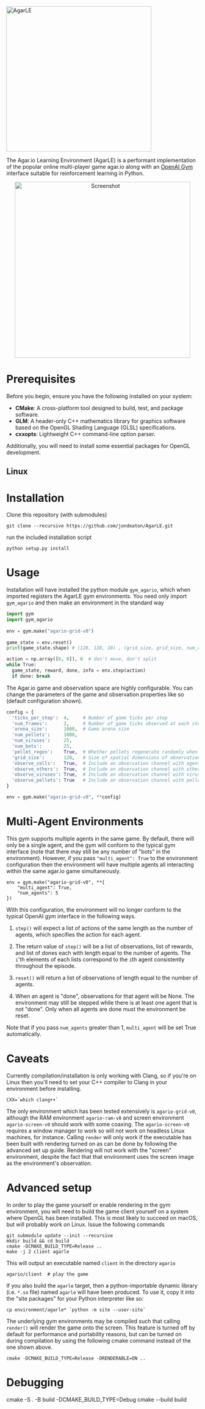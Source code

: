 <img width="380" alt="AgarLE" src="https://user-images.githubusercontent.com/15920014/60447827-9d1a1a00-9c24-11e9-8a8b-a8043e8e1302.png">

The Agar.io Learning Environment (AgarLE) is a performant implementation of the popular online multi-player game agar.io along with an [OpenAI Gym](https://gym.openai.com/) interface suitable for reinforcement learning in Python.

<p align="center">
<img width="460" alt="Screenshot" src="https://user-images.githubusercontent.com/15920014/57587859-dbb31400-74c0-11e9-8f47-3e39113b99b4.png">
</p>

# Prerequisites
Before you begin, ensure you have the following installed on your system:

- **CMake**: A cross-platform tool designed to build, test, and package software.
- **GLM**: A header-only C++ mathematics library for graphics software based on the OpenGL Shading Language (GLSL) specifications.
- **cxxopts**: Lightweight C++ command-line option parser.

Additionally, you will need to install some essential packages for OpenGL development.

## Linux 


# Installation
Clone this repository (with submodules)

    git clone --recursive https://github.com/jondeaton/AgarLE.git

run the included installation script

    python setup.py install

# Usage

Installation will have installed the python module `gym_agario`, which when imported
registers the AgarLE gym environments. You need only import `gym_agario` and then
make an environment in the standard way 

```python
import gym
import gym_agario
    
env = gym.make("agario-grid-v0")
    
game_state = env.reset()
print(game_state.shape) # (128, 128, 10) , (grid_size, grid_size, num_channels)

action = np.array([0, 0]), 0  # don't move, don't split
while True:
  game_state, reward, done, info = env.step(action)
  if done: break
```

The Agar.io game and observation space are highly configurable. You can change
the parameters of the game and observation properties like so (default configuration
shown).

```python
config = {
  'ticks_per_step':  4,     # Number of game ticks per step
  'num_frames':      2,     # Number of game ticks observed at each step
  'arena_size':      1000,  # Game arena size
  'num_pellets':     1000,
  'num_viruses':     25,
  'num_bots':        25,
  'pellet_regen':    True,  # Whether pellets regenerate randomly when eaten
  'grid_size':       128,   # Size of spatial dimensions of observations
  'observe_cells':   True,  # Include an observation channel with agent's cells
  'observe_others':  True,  # Include an observation channel with other players' cells
  'observe_viruses': True,  # Include an observation channel with viruses
  'observe_pellets': True   # Include an observation channel with pellets
}

env = gym.make("agario-grid-v0", **config)
```

# Multi-Agent Environments

This gym supports multiple agents in the same game. By default, there will
only be a single agent, and the gym will conform to the typical gym interface
(note that there may still be any number of "bots" in the environment).
However, if you pass `"multi_agent": True` to the environment configuration
then the environment will have multiple agents all interacting within the
same agar.io game simultaneously.

    env = gym.make("agario-grid-v0", **{
        "multi_agent": True,
        "num_agents": 5
    })

With this configuration, the environment will no longer conform to the 
typical OpenAI gym interface in the following ways.

1. `step()` will expect a list of actions of the same length
as the number of agents, which specifies the action for each agent.

2. The return value of `step()` will be a list of observations,
list of rewards, and list of dones each with length equal to
the number of agents. The `i`'th elements of each lists
correspond to the `i`th agent consistently throughout the episode.

3. `reset()` will return a list of observations of length equal
to the number of agents.

4. When an agent is "done", observations for that agent will be None.
The environment may still be stepped while there is at least one agent
that is not "done". Only when all agents are done must the environment
be reset.

Note that if you pass `num_agents` greater than 1, `multi_agent`
will be set True automatically.

# Caveats

Currently compilation/installation is only working with Clang, so if you're
on Linux then you'll need to set your C++ compiler to Clang in your environment
before installing.

    CXX=`which clang++`

The only environment which has been tested extensively is `agario-grid-v0`,
although the RAM environment `agario-ram-v0` and screen environment `agario-screen-v0`
should work with some coaxing. The `agario-screen-v0` requires a window manager to
work so will not work on headless Linux machines, for instance. Calling `render`
will only work if the executable has been built with rendering turned on as can be
done by following the advanced set up guide. Rendering will not work
with the "screen" environment, despite the fact that that environment uses
the screen image as the environment's observation.

# Advanced setup
In order to play the game yourself or enable rendering in the gym environment,
you will need to build the game client yourself on a system where OpenGL has
been installed. This is most likely to succeed on macOS, but will probably work
on Linux. Issue the following commands

    git submodule update --init --recursive
    mkdir build && cd build
    cmake -DCMAKE_BUILD_TYPE=Release ..
    make -j 2 client agarle

This will output an executable named `client` in the directory `agario`

    agario/client  # play the game

If you also build the `agarle` target, then a python-importable dynamic library
(i.e. `*.so` file) named `agarle` will have been produced. To use it, copy it
into the "site packages" for your Python interpreter like so:

    cp environment/agarle* `python -m site --user-site`

The underlying gym environments may be compiled such that calling `render()`
will render the game onto the screen. This feature is turned off by default
for performance and portability reasons, but can be turned on during
compilation by using the following cmake command instead of the one shown above. 

    cmake -DCMAKE_BUILD_TYPE=Release -DRENDERABLE=ON ..
# Debugging 
cmake -S . -B build -DCMAKE_BUILD_TYPE=Debug
cmake --build build
